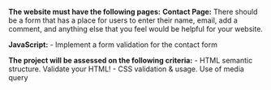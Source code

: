 

**The website must have the following pages:**
    **Contact Page:** There should be a form that has a place for users to enter their name, email, add a comment, and anything else that you feel would be helpful for your website.



**JavaScript:**
    - Implement a form validation for the contact form

**The project will be assessed on the following criteria:**
    - HTML semantic structure. Validate your HTML!
    - CSS validation & usage. Use of media query





